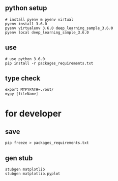
## python setup

```
# install pyenv & pyenv virtual
pyenv install 3.6.0
pyenv virtualenv 3.6.0 deep_learning_sample_3.6.0
pyenv local deep_learning_sample_3.6.0
```

## use

```
# use python 3.6.0
pip install -r packages_requirements.txt
```

## type check

```
export MYPYPATH=./out/
mypy [fileName]
```

# for developer

## save

```
pip freeze > packages_requirements.txt
```

## gen stub

```
stubgen matplotlib
stubgen matplotlib.pyplot
```